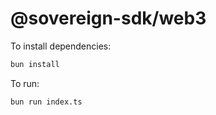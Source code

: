 # @sovereign-sdk/web3

To install dependencies:

```bash
bun install
```

To run:

```bash
bun run index.ts
```
